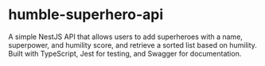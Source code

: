 # humble-superhero-api
A simple NestJS API that allows users to add superheroes with a name, superpower, and humility score, and retrieve a sorted list based on humility. Built with TypeScript, Jest for testing, and Swagger for documentation.
